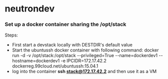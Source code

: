 # neutrondev
### Set up a docker container sharing the /opt/stack

Steps:
* First start a devstack locally with DESTDIR's default value
* Start the ubuntussh docker container with following command:
docker run -d -v /opt/stack:/opt/stack --privileged=True --name=dockerdev1 --hostname=dockerdev1 -e IPCIDR=172.17.42.2 dockerreg.99cloud.net/ubuntussh:15.04.1
* log into the container **ssh stack@172.17.42.2** and then use it as a VM
